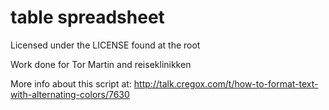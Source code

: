 # table spreadsheet
Licensed under the LICENSE found at the root

Work done for Tor Martin and reiseklinikken

More info about this script at: http://talk.cregox.com/t/how-to-format-text-with-alternating-colors/7630